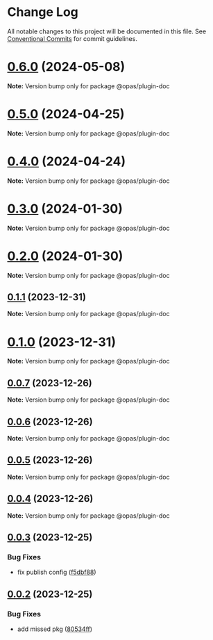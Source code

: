 # Change Log

All notable changes to this project will be documented in this file.
See [Conventional Commits](https://conventionalcommits.org) for commit guidelines.

# [0.6.0](https://github.com/kagawagao/opas/compare/v0.5.0...v0.6.0) (2024-05-08)

**Note:** Version bump only for package @opas/plugin-doc





# [0.5.0](https://github.com/kagawagao/opas/compare/v0.4.1...v0.5.0) (2024-04-25)

**Note:** Version bump only for package @opas/plugin-doc





# [0.4.0](https://github.com/kagawagao/opas/compare/v0.3.2...v0.4.0) (2024-04-24)

**Note:** Version bump only for package @opas/plugin-doc





# [0.3.0](https://github.com/kagawagao/opas/compare/v0.2.0...v0.3.0) (2024-01-30)

**Note:** Version bump only for package @opas/plugin-doc





# [0.2.0](https://github.com/kagawagao/opas/compare/v0.1.1...v0.2.0) (2024-01-30)

**Note:** Version bump only for package @opas/plugin-doc





## [0.1.1](https://github.com/kagawagao/opas/compare/v0.1.0...v0.1.1) (2023-12-31)

**Note:** Version bump only for package @opas/plugin-doc





# [0.1.0](https://github.com/kagawagao/opas/compare/v0.0.7...v0.1.0) (2023-12-31)

**Note:** Version bump only for package @opas/plugin-doc





## [0.0.7](https://github.com/kagawagao/opas/compare/v0.0.6...v0.0.7) (2023-12-26)

**Note:** Version bump only for package @opas/plugin-doc





## [0.0.6](https://github.com/kagawagao/opas/compare/v0.0.5...v0.0.6) (2023-12-26)

**Note:** Version bump only for package @opas/plugin-doc





## [0.0.5](https://github.com/kagawagao/opas/compare/v0.0.4...v0.0.5) (2023-12-26)

**Note:** Version bump only for package @opas/plugin-doc





## [0.0.4](https://github.com/kagawagao/opas/compare/v0.0.3...v0.0.4) (2023-12-26)

**Note:** Version bump only for package @opas/plugin-doc





## [0.0.3](https://github.com/kagawagao/opas/compare/v0.0.2...v0.0.3) (2023-12-25)


### Bug Fixes

* fix publish config ([f5dbf88](https://github.com/kagawagao/opas/commit/f5dbf88593ff09fc9c07837985d7d248b6235d63))





## [0.0.2](https://github.com/kagawagao/opas/compare/v0.0.1...v0.0.2) (2023-12-25)


### Bug Fixes

* add missed pkg ([80534ff](https://github.com/kagawagao/opas/commit/80534ff2b9895545257ee7260fca515c5ca44b43))
